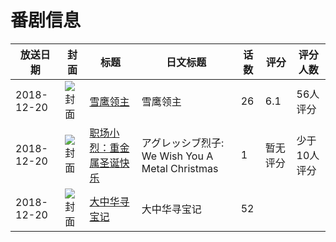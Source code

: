 # 番剧信息

|放送日期|封面|标题|日文标题|话数|评分|评分人数|
|---|---|---|---|---|---|---|
|2018-12-20|![封面](https://lain.bgm.tv/pic/cover/c/c7/ae/245719_RGLfV.jpg)|[雪鹰领主](https://bangumi.tv/subject/245719)|雪鹰领主|26|6.1|56人评分|
|2018-12-20|![封面](https://lain.bgm.tv/pic/cover/c/e6/6c/336357_suE1P.jpg)|[职场小烈：重金属圣诞快乐](https://bangumi.tv/subject/336357)|アグレッシブ烈子: We Wish You A Metal Christmas|1|暂无评分|少于10人评分|
|2018-12-20|![封面](https://lain.bgm.tv/pic/cover/c/f0/c7/484895_nccGs.jpg)|[大中华寻宝记](https://bangumi.tv/subject/484895)|大中华寻宝记|52|||
